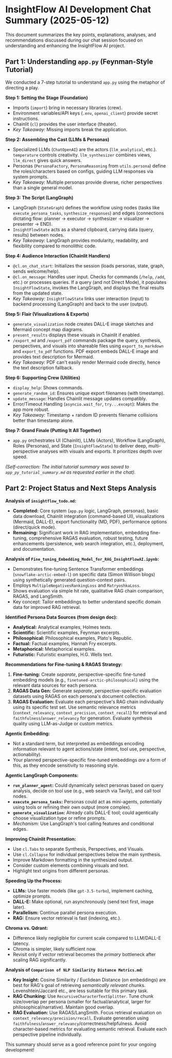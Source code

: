# InsightFlow AI Development Chat Summary (2025-05-12)

This document summarizes the key points, explanations, analyses, and recommendations discussed during our chat session focused on understanding and enhancing the InsightFlow AI project.

## Part 1: Understanding `app.py` (Feynman-Style Tutorial)

We conducted a 7-step tutorial to understand `app.py` using the metaphor of directing a play.

**Step 1: Setting the Stage (Foundation)**
*   Imports (`import`) bring in necessary libraries (crew).
*   Environment variables/API keys (`.env`, `openai_client`) provide secret instructions.
*   Chainlit (`cl`) provides the user interface (theater).
*   *Key Takeaway:* Missing imports break the application.

**Step 2: Assembling the Cast (LLMs & Personas)**
*   Specialized LLMs (`ChatOpenAI`) are the actors (`llm_analytical`, etc.). `temperature` controls creativity. `llm_synthesizer` combines views, `llm_direct` gives quick answers.
*   Personas (`PersonaFactory`, `PersonaReasoning` from `utils.persona`) define the roles/characters based on configs, guiding LLM responses via system prompts.
*   *Key Takeaway:* Multiple personas provide diverse, richer perspectives than a single general model.

**Step 3: The Script (LangGraph)**
*   LangGraph (`StateGraph`) defines the workflow using nodes (tasks like `execute_persona_tasks`, `synthesize_responses`) and edges (connections dictating flow: planner -> executor -> synthesizer -> visualizer -> presenter -> END).
*   `InsightFlowState` acts as a shared clipboard, carrying data (query, results) between nodes.
*   *Key Takeaway:* LangGraph provides modularity, readability, and flexibility compared to monolithic code.

**Step 4: Audience Interaction (Chainlit Handlers)**
*   `@cl.on_chat_start`: Initializes the session (loads personas, state, graph, sends welcome/help).
*   `@cl.on_message`: Handles user input. Checks for commands (`/help`, `/add`, etc.) or processes queries. If a query (and not Direct Mode), it populates `InsightFlowState`, invokes the LangGraph, and displays the final results from the updated state.
*   *Key Takeaway:* `InsightFlowState` links user interaction (input) to backend processing (LangGraph) and back to the user (output).

**Step 5: Flair (Visualizations & Exports)**
*   `generate_visualization` node creates DALL-E image sketches and Mermaid concept map diagrams.
*   `present_results` displays these visuals in Chainlit if enabled.
*   `/export_md` and `/export_pdf` commands package the query, synthesis, perspectives, and visuals into shareable files using `export_to_markdown` and `export_to_pdf` functions. PDF export embeds DALL-E image and provides text description for Mermaid.
*   *Key Takeaway:* PDF can't easily render Mermaid code directly, hence the text description fallback.

**Step 6: Supporting Crew (Utilities)**
*   `display_help`: Shows commands.
*   `generate_random_id`: Ensures unique export filenames (with timestamp).
*   `update_message`: Handles Chainlit message updates compatibly.
*   Error/Timeout Handling (`asyncio.wait_for`, `try...except`): Makes the app more robust.
*   *Key Takeaway:* Timestamp + random ID prevents filename collisions better than timestamp alone.

**Step 7: Grand Finale (Putting It All Together)**
*   `app.py` orchestrates UI (Chainlit), LLMs (Actors), Workflow (LangGraph), Roles (Personas), and State (`InsightFlowState`) to deliver deep, multi-perspective analyses with visuals and exports. It prioritizes depth over speed.

*(Self-correction: The initial tutorial summary was saved to `app_py_tutorial_summary.md` as requested earlier in the chat).*

## Part 2: Project Status and Next Steps Analysis

**Analysis of `insightflow_todo.md`:**
*   **Completed:** Core system (`app.py` logic, LangGraph, personas), basic data download, Chainlit integration (command-based UI), visualizations (Mermaid, DALL-E), export functionality (MD, PDF), performance options (direct/quick mode).
*   **Remaining:** Significant work in RAG implementation, embedding fine-tuning, comprehensive RAGAS evaluation, robust testing, future enhancements (persistence, web search integration, etc.), deployment, and documentation.

**Analysis of `Fine_tuning_Embedding_Model_for_RAG_InsightFlowAI.ipynb`:**
*   Demonstrates fine-tuning Sentence Transformer embeddings (`snowflake-arctic-embed-l`) on specific data (Simon Willison blogs) using synthetically generated question-context pairs.
*   Employs `MultipleNegativesRankingLoss` and `MatryoshkaLoss`.
*   Shows evaluation via simple hit rate, qualitative RAG chain comparison, RAGAS, and LangSmith.
*   Key concept: Tailor embeddings to better understand specific domain data for improved RAG retrieval.

**Identified Persona Data Sources (from design doc):**
*   **Analytical:** Analytical examples, Holmes texts.
*   **Scientific:** Scientific examples, Feynman excerpts.
*   **Philosophical:** Philosophical examples, Plato's Republic.
*   **Factual:** Factual examples, Hannah Fry excerpts.
*   **Metaphorical:** Metaphorical examples.
*   **Futuristic:** Futuristic examples, H.G. Wells text.

**Recommendations for Fine-tuning & RAGAS Strategy:**
1.  **Fine-tuning:** Create *separate*, perspective-specific fine-tuned embedding models (e.g., `finetuned-arctic-philosophical`) using the relevant data sources for each persona.
2.  **RAGAS Data Gen:** Generate *separate*, perspective-specific evaluation datasets using RAGAS on each persona's document collection.
3.  **RAGAS Evaluation:** Evaluate each perspective's RAG chain individually using its specific test set. Use semantic relevance metrics (`context_relevancy`, `context_precision`, `context_recall`) for retrieval and `faithfulness`/`answer_relevancy` for generation. Evaluate synthesis quality using LLM-as-Judge or custom metrics.

**Agentic Embedding:**
*   Not a standard term, but interpreted as embeddings encoding information relevant to agent actions/state (intent, tool use, perspective, actionability).
*   Your planned perspective-specific fine-tuned embeddings *are* a form of this, as they encode sensitivity to reasoning style.

**Agentic LangGraph Components:**
*   **`run_planner_agent`:** Could dynamically select personas based on query analysis, decide on tool use (e.g., web search via Tavily), and call tool nodes.
*   **`execute_persona_tasks`:** Personas could act as mini-agents, potentially using tools or refining their own output (more complex).
*   **`generate_visualization`:** Already calls DALL-E tool; could agentically choose visualization type or refine prompts.
*   *Mechanism:* Use LangGraph's tool calling features and conditional edges.

**Improving Chainlit Presentation:**
*   Use `cl.Tabs` to separate Synthesis, Perspectives, and Visuals.
*   Use `cl.Collapse` for individual perspectives below the main synthesis.
*   Improve Markdown formatting in the synthesized output.
*   Consider custom elements combining visuals and text.
*   Highlight text origins from different personas.

**Speeding Up the Process:**
*   **LLMs:** Use faster models (like `gpt-3.5-turbo`), implement caching, optimize prompts.
*   **DALL-E:** Make optional, run asynchronously (send text first, image later).
*   **Parallelism:** Continue parallel persona execution.
*   **RAG:** Ensure vector retrieval is fast (indexing, etc.).

**Chroma vs. Qdrant:**
*   Difference likely negligible for current scale compared to LLM/DALL-E latency.
*   Chroma is simpler, likely sufficient now.
*   Revisit only if vector retrieval becomes the *primary* bottleneck after scaling RAG significantly.

**Analysis of `Comparison of NLP Similarity Distance Metrics.md`:**
*   **Key Insight:** Cosine Similarity / Euclidean Distance (on embeddings) are best for RAG's goal of retrieving *semantically relevant* chunks. Levenshtein/Jaccard etc., are less suitable for this primary task.
*   **RAG Chunking:** Use `RecursiveCharacterTextSplitter`. Tune chunk size/overlap per persona (smaller for factual/analytical, larger for philosophical/narrative). Maintain good overlap.
*   **RAG Evaluation:** Use RAGAS/LangSmith. Focus retrieval evaluation on `context_relevancy/precision/recall`. Evaluate generation using `faithfulness`/`answer_relevancy`/correctness/helpfulness. Avoid character-based metrics for evaluating semantic retrieval. Evaluate each perspective pipeline individually.

This summary should serve as a good reference point for your ongoing development! 